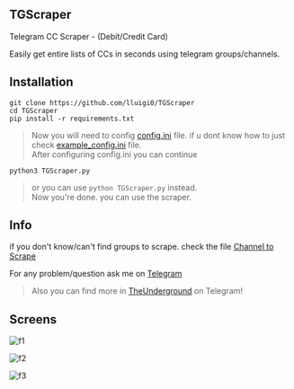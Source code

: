 ## TGScraper
Telegram CC Scraper - (Debit/Credit Card)

Easily get entire lists of CCs in seconds using telegram groups/channels.

## Installation
    git clone https://github.com/lluigi0/TGScraper
    cd TGScraper
    pip install -r requirements.txt
> Now you will need to config [config.ini](https://github.com/lluigi0/TGScraper/blob/main/config.ini) file. if u dont know how to just check [example_config.ini](https://github.com/lluigi0/TGScraper/blob/main/example_config.ini) file.  
> After configuring config.ini you can continue

    python3 TGScraper.py
> or you can use ```python TGScraper.py``` instead.  
> Now you're done. you can use the scraper.

## Info
if you don't know/can't find groups to scrape. check the file [Channel to Scrape](https://github.com/lluigi0/TGScraper/blob/main/channel%20to%20scrape.txt)

For any problem/question ask me on [Telegram](https://t.me/itz_lluigi)

> Also you can find more in [TheUnderground](https://t.me/+4atVullEWwsxYTA0) on Telegram!

## Screens

![f1](https://i.imgur.com/cfvVABo.jpg)

![f2](https://i.imgur.com/HXJIdUm.jpg)

![f3](https://i.imgur.com/gp0dGHO.jpg)

